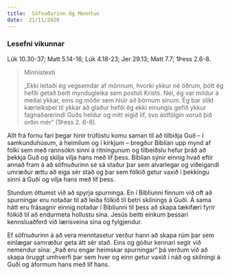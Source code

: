 ```yaml
---
title:  Söfnuðurinn Og Menntun
date:  21/11/2020
---
```


### Lesefni vikunnar
Lúk 10.30-37; Matt 5.14-16; Lúk 4.18-23; Jer 29.13; Matt 7.7; 1Þess 2.6-8.

> <p>Minnistexti</p>
> „Ekki leitaði ég vegsemdar af mönnum, hvorki ykkur né öðrum, þótt ég hefði getað beitt myndugleika sem postuli Krists. Nei, ég var mildur á meðal ykkar, eins og móðir sem hlúir að börnum sínum. Ég bar slíkt kærleiksþel til ykkar að glaður hefði ég ekki einungis gefið ykkur fagnaðarerindi Guðs heldur og mitt eigið líf, svo ástfólgin voruð þið orðin mér“ (1Þess 2. 6-8).

Allt frá fornu fari þegar hinir trúföstu komu saman til að tilbiðja Guð – í samkunduhúsum, á heimilum og í kirkjum – bregður Biblían upp mynd af fólki sem með rannsókn sinni á ritningunum og tilbeiðslu hefur þráð að þekkja Guð og skilja vilja hans með líf þess. Biblían sýnir einnig hvað eftir annað fram á að söfnuðurinn sé sá staður þar sem alvarlegar og viðeigandi umræður ættu að eiga sér stað og þar sem fólkið getur vaxið í þekkingu sinni á Guði og vilja hans með líf þess.

Stundum óttumst við að spyrja spurninga. En í Biblíunni finnum við oft að spurningar eru notaðar til að leiða fólkið til betri skilnings á Guði. Á sama hátt eru frásagnir einnig notaðar í Biblíunni til þess að skapa tækifæri fyrir fólkið til að endurmeta hollustu sína. Jesús beitti einkum þessari kennsluaðferð við lærisveina sína og fylgjendur.

Ef söfnuðurinn á að vera menntasetur verður hann að skapa rúm þar sem einlægar samræður geta átt sér stað. Eins og góður kennari segir við nemendur sína: „Það eru engar heimskar spurningar“ þá verðum við að skapa öruggt umhverfi þar sem hver og einn getur vaxið í náð og skilningi á Guði og áformum hans með líf hans.